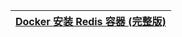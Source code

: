

 [Docker 安装 Redis 容器 (完整版)](https://blog.csdn.net/qq_24958783/article/details/107541425?ops_request_misc=%257B%2522request%255Fid%2522%253A%2522160633368519725271099063%2522%252C%2522scm%2522%253A%252220140713.130102334.pc%255Fall.%2522%257D&request_id=160633368519725271099063&biz_id=0&utm_medium=distribute.pc_search_result.none-task-blog-2~all~first_rank_v2~rank_v28-2-107541425.pc_first_rank_v2_rank_v28&utm_term=%E6%97%A0%E6%B3%95%E5%90%AF%E5%8A%A8redisr%E5%AE%B9%E5%99%A8&spm=1018.2118.3001.4449)|
---|
